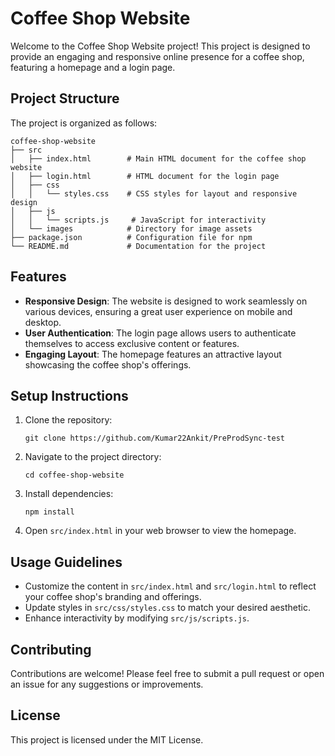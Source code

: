 # Coffee Shop Website

Welcome to the Coffee Shop Website project! This project is designed to provide an engaging and responsive online presence for a coffee shop, featuring a homepage and a login page.

## Project Structure

The project is organized as follows:

```
coffee-shop-website
├── src
│   ├── index.html        # Main HTML document for the coffee shop website
│   ├── login.html        # HTML document for the login page
│   ├── css
│   │   └── styles.css    # CSS styles for layout and responsive design
│   ├── js
│   │   └── scripts.js     # JavaScript for interactivity
│   └── images            # Directory for image assets
├── package.json          # Configuration file for npm
└── README.md             # Documentation for the project
```

## Features

- **Responsive Design**: The website is designed to work seamlessly on various devices, ensuring a great user experience on mobile and desktop.
- **User Authentication**: The login page allows users to authenticate themselves to access exclusive content or features.
- **Engaging Layout**: The homepage features an attractive layout showcasing the coffee shop's offerings.

## Setup Instructions

1. Clone the repository:
   ```
   git clone https://github.com/Kumar22Ankit/PreProdSync-test
   ```
2. Navigate to the project directory:
   ```
   cd coffee-shop-website
   ```
3. Install dependencies:
   ```
   npm install
   ```
4. Open `src/index.html` in your web browser to view the homepage.

## Usage Guidelines

- Customize the content in `src/index.html` and `src/login.html` to reflect your coffee shop's branding and offerings.
- Update styles in `src/css/styles.css` to match your desired aesthetic.
- Enhance interactivity by modifying `src/js/scripts.js`.

## Contributing

Contributions are welcome! Please feel free to submit a pull request or open an issue for any suggestions or improvements.

## License

This project is licensed under the MIT License.